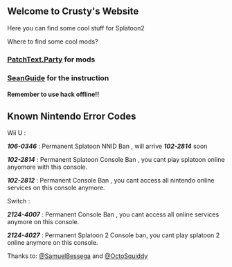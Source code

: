## Welcome to Crusty's Website

Here you can find some cool stuff for Splatoon2

Where to find some cool mods?

### [PatchText.Party](https://Back0ldor.github.io/PatchText.Party) for mods

### [SeanGuide](https://crustysean.github.io/SeanGuide/) for the instruction

#### Remember to use hack offline!!

## Known Nintendo Error Codes

Wii U :

***106-0346*** : Permanent Splatoon NNID Ban , will arrive ***102-2814*** soon

***102-2814*** : Permanent Splatoon Console Ban , you cant play splatoon online anyomore with this console.

***102-2812*** : Permanent Console Ban , you cant access all nintendo online services on this console anymore. 

Switch : 

***2124-4007*** : Permanent Console Ban , you cant access all online services anymore on this console.

***2124-4027*** : Permanent Splatoon 2 Console ban, you cant play splatoon 2 online anymore on this console.

Thanks to: [@SamuelBessega](https://www.youtube.com/channel/UCypWFxm4kmGepmL0WwfW32Q) and [@OctoSquiddy](https://www.youtube.com/channel/UCRiv_r1fxFaoOHqrzRpllDg)
